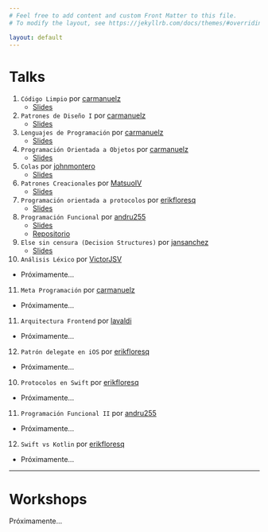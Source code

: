 ```yaml
---
# Feel free to add content and custom Front Matter to this file.
# To modify the layout, see https://jekyllrb.com/docs/themes/#overriding-theme-defaults

layout: default
---
```


# Talks

1. `Código Limpio` por [carmanuelz][carlosZarateGithub]
   - [Slides](https://docs.google.com/presentation/d/1jwdtryWsw_ETOjHe1gmPcQucssCm3Cl-M0AhMrrjTSU/edit?usp=sharing)
2. `Patrones de Diseño I` por [carmanuelz][carlosZarateGithub]
   - [Slides](https://docs.google.com/presentation/d/1Vr0POl4Agpg5lLdSltBkitLvNkuZMEX97fv3kXu8pBI/edit?usp=sharing)
3. `Lenguajes de Programación` por [carmanuelz][carlosZarateGithub]
   - [Slides](https://docs.google.com/presentation/d/1kNM9Iis5N86BQY1Ojjq5kZmPeO9wlZyAGjnoKgNuu3E/edit?usp=sharing)
4. `Programación Orientada a Objetos` por [carmanuelz][carlosZarateGithub]
   - [Slides](https://docs.google.com/presentation/d/191qr8Fu6dtQc4-oYlMW7hJ3QSrUAPnh--EmUt3JIzG0/edit?usp=sharing)
5. `Colas` por [johnmontero][johnMonteroGithub]
   - [Slides](https://docs.google.com/presentation/d/1h4h-acARTVGeL0DZ6EGtEsE7NFyn4XZuQrLC5w4iYZQ/edit?usp=sharing)
6. `Patrones Creacionales` por [MatsuoIV][pedroPairazamanGithub]
   - [Slides](https://docs.google.com/presentation/d/17iT9fkZje_I_srJ2VdKhCeMqAMUq5fGjUe_hIxG4mGo/edit?usp=sharing)
7. `Programación orientada a protocolos` por [erikfloresq][erikFloresGithub]
   - [Slides](https://pop-deck-txdkvlccbt.now.sh/#0)
8. `Programación Funcional` por [andru255][andresMunozGithub]
   - [Slides](https://docs.google.com/presentation/d/1qhLVkwcWxJ1KQwv3Vymd8lEq7VzrwAvA_4HmI3Ww2e0/edit?usp=sharing)
   - [Repositorio](https://github.com/und-tech/ProgFuncionalTaller)
9. `Else sin censura (Decision Structures)` por [jansanchez][janSanchezGithub]
   - [Slides](https://docs.google.com/presentation/d/1k9pEMlkzY9Fbichp50npVhGQUjzNmQ2cSrnR2KCWrKU/edit?usp=sharing)
10. `Análisis Léxico` por [VictorJSV][victorSandovalGithub]
   - Próximamente...
11. `Meta Programación` por [carmanuelz][carlosZarateGithub]
   - Próximamente...
11. `Arquitectura Frontend` por [lavaldi][claudiaValdiviesoGithub]
   - Próximamente...
12. `Patrón delegate en iOS` por [erikfloresq][erikFloresGithub]
   - Próximamente...
10. `Protocolos en Swift` por [erikfloresq][erikFloresGithub]
   - Próximamente...
11. `Programación Funcional II` por [andru255][andresMunozGithub]
   - Próximamente...
12. `Swift vs Kotlin` por [erikfloresq][erikFloresGithub]
   - Próximamente...

[johnMonteroGithub]: https://github.com/johnmontero
[pedroPairazamanGithub]: https://github.com/MatsuoIV
[erikFloresGithub]: https://github.com/erikfloresq
[andresMunozGithub]: https://github.com/andru255
[janSanchezGithub]: https://github.com/jansanchez
[victorSandovalGithub]: https://github.com/VictorJSV
[carlosZarateGithub]: https://github.com/carmanuelz
[claudiaValdiviesoGithub]: https://github.com/lavaldi

---

# Workshops

Próximamente...